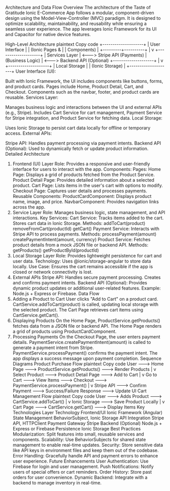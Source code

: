 Architecture and Data Flow
Overview
The architecture of the Taste of Gratitude Ionic E-Commerce App follows a modular, component-driven design using the Model-View-Controller (MVC) paradigm. It is designed to optimize scalability, maintainability, and reusability while ensuring a seamless user experience. The app leverages Ionic Framework for its UI and Capacitor for native device features.

High-Level Architecture
plaintext
Copy code
+--------------------+
| User Interface |
| (Ionic Pages & |
| Components) |
+---------+----------+
|
v
+--------------------+
| Services Layer | <---> Stripe API (Payments)
| (Business Logic) | <---> Backend API (Optional)
+--------------------+
|
v
+--------------------+
| Local Storage |
| (Ionic Storage) |
+--------------------+
User Interface (UI):

Built with Ionic Framework, the UI includes components like buttons, forms, and product cards.
Pages include Home, Product Detail, Cart, and Checkout.
Components such as the navbar, footer, and product cards are reusable.
Services Layer:

Manages business logic and interactions between the UI and external APIs (e.g., Stripe).
Includes Cart Service for cart management, Payment Service for Stripe integration, and Product Service for fetching data.
Local Storage:

Uses Ionic Storage to persist cart data locally for offline or temporary access.
External APIs:

Stripe API: Handles payment processing via payment intents.
Backend API (Optional): Used to dynamically fetch or update product information.
Detailed Architecture

1. Frontend (UI) Layer
   Role: Provides a responsive and user-friendly interface for users to interact with the app.
   Components:
   Pages:
   Home Page: Displays a grid of products fetched from the Product Service.
   Product Detail Page: Provides detailed information about a selected product.
   Cart Page: Lists items in the user's cart with options to modify.
   Checkout Page: Captures user details and processes payments.
   Reusable Components:
   ProductCardComponent: Displays product name, image, and price.
   NavbarComponent: Provides navigation links across the app.
2. Service Layer
   Role: Manages business logic, state management, and API interactions.
   Key Services:
   Cart Service:
   Tracks items added to the cart.
   Stores cart data in Ionic Storage.
   Methods:
   addToCart(product)
   removeFromCart(productId)
   getCart()
   Payment Service:
   Interacts with Stripe API to process payments.
   Methods:
   processPayment(amount)
   createPaymentIntent(amount, currency)
   Product Service:
   Fetches product details from a mock JSON file or backend API.
   Methods:
   getProducts()
   getProductById(productId)
3. Local Storage Layer
   Role: Provides lightweight persistence for cart and user data.
   Technology: Uses @ionic/storage-angular to store data locally.
   Use Case: Ensures the cart remains accessible if the app is closed or network connectivity is lost.
4. External APIs
   Stripe API:
   Handles secure payment processing.
   Creates and confirms payment intents.
   Backend API (Optional):
   Provides dynamic product updates or additional user-related features.
   Example: Node.js + Express or Firebase.
   Data Flow
5. Adding a Product to Cart
   User clicks "Add to Cart" on a product card.
   CartService.addToCart(product) is called, updating local storage with the selected product.
   The Cart Page retrieves cart items using CartService.getCart().
6. Displaying Products
   On the Home Page, ProductService.getProducts() fetches data from a JSON file or backend API.
   The Home Page renders a grid of products using ProductCardComponent.
7. Processing Payments
   On the Checkout Page, the user enters payment details.
   PaymentService.createPaymentIntent(amount) is called to generate a payment intent from Stripe.
   PaymentService.processPayment() confirms the payment intent.
   The app displays a success message upon payment completion.
   Sequence Diagrams
   Product Purchase Flow
   plaintext
   Copy code
   User ---> Home Page ---> ProductService.getProducts() ---> Render Products
   |
   v
   Select Product ---> Product Detail Page ---> Add to Cart
   |
   v
   Go to Cart ---> View Items ---> Checkout ---> PaymentService.processPayment()
   |
   v
   Stripe API ---> Confirm Payment ---> Success/Failure Response ---> Update UI
   Cart Management Flow
   plaintext
   Copy code
   User ---> Adds Product ---> CartService.addToCart()
   |
   v
   Ionic Storage ---> Save Product Locally
   |
   v
   Cart Page ---> CartService.getCart() ---> Display Items
   Key Technologies
   Layer Technology
   Frontend/UI Ionic Framework (Angular)
   State Management BehaviorSubject, Ionic Storage
   API Integration Stripe API, HTTPClient
   Payment Gateway Stripe
   Backend (Optional) Node.js + Express or Firebase
   Persistence Ionic Storage
   Best Practices
   Modularization: Split features into small, reusable services and components.
   Scalability: Use BehaviorSubjects for shared state management to enable real-time updates.
   Security: Store sensitive data like API keys in environment files and keep them out of the codebase.
   Error Handling: Gracefully handle API and payment errors to enhance user experience.
   Future Enhancements
   User Authentication: Use Firebase for login and user management.
   Push Notifications: Notify users of special offers or cart reminders.
   Order History: Store past orders for user convenience.
   Dynamic Backend: Integrate with a backend to manage inventory in real-time.
